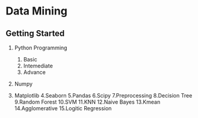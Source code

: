 # Data Mining

## Getting Started 

1. Python Programming

	1. Basic
	2. Intemediate
	3. Advance

2. Numpy
3. Matplotlib
4.Seaborn
5.Pandas
6.Scipy
7.Preprocessing
8.Decision Tree
9.Random Forest
10.SVM
11.KNN
12.Naive Bayes
13.Kmean
14.Agglomerative
15.Logitic Regression
